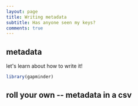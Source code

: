 ```yaml
---
layout: page
title: Writing metadata
subtitle: Has anyone seen my keys?
comments: true
---
```


metadata
--------

let's learn about how to write it!

``` r
library(gapminder)
```

roll your own -- metadata in a csv
----------------------------------
